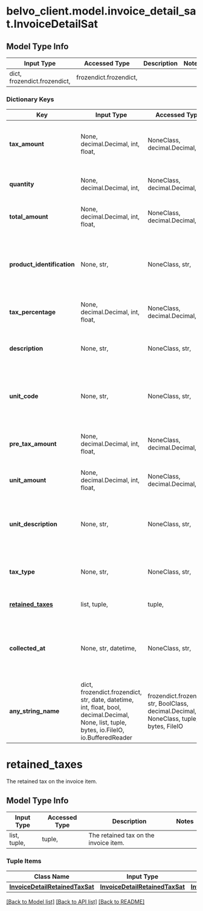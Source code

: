 # belvo_client.model.invoice_detail_sat.InvoiceDetailSat

## Model Type Info
Input Type | Accessed Type | Description | Notes
------------ | ------------- | ------------- | -------------
dict, frozendict.frozendict,  | frozendict.frozendict,  |  | 

### Dictionary Keys
Key | Input Type | Accessed Type | Description | Notes
------------ | ------------- | ------------- | ------------- | -------------
**tax_amount** | None, decimal.Decimal, int, float,  | NoneClass, decimal.Decimal,  | The amount of tax for this invoice item (&#x60;pre_tax_amount&#x60; x &#x60;tax_percentage&#x60;). | value must be a 32 bit float
**quantity** | None, decimal.Decimal, int,  | NoneClass, decimal.Decimal,  | The quantity of this invoice item. | value must be a 32 bit integer
**total_amount** | None, decimal.Decimal, int, float,  | NoneClass, decimal.Decimal,  | The total price for this invoice item (&#x60;pre_tax_amount&#x60; + &#x60;tax_amount&#x60;). | value must be a 32 bit float
**product_identification** | None, str,  | NoneClass, str,  | The identification code of the product or the service, as defined by the legal entity in the country. - 🇲🇽 [Mexico](http://200.57.3.89/Pys/catPyS.aspx)  | 
**tax_percentage** | None, decimal.Decimal, int, float,  | NoneClass, decimal.Decimal,  | The tax percentage to apply. | value must be a 32 bit float
**description** | None, str,  | NoneClass, str,  | The description of the invoice item (an invoice can have one or more items). | 
**unit_code** | None, str,  | NoneClass, str,  | The unit of measure, as defined by the legal entity in the country.  - 🇲🇽 Mexico [SAT catalog reference](https://developers.belvo.com/docs/sat-catalogs#unit-code)  | 
**pre_tax_amount** | None, decimal.Decimal, int, float,  | NoneClass, decimal.Decimal,  | The total price for this item before tax is applied (&#x60;quantity&#x60; x &#x60;unit_amount&#x60;). | value must be a 32 bit float
**unit_amount** | None, decimal.Decimal, int, float,  | NoneClass, decimal.Decimal,  | The price of one a singular item. | value must be a 32 bit float
**unit_description** | None, str,  | NoneClass, str,  | The description of the item, as defined by the legal entity in the country. - 🇲🇽 Mexico [SAT catalog reference](https://developers.belvo.com/docs/sat-catalogs#unit-code)  | 
**tax_type** | None, str,  | NoneClass, str,  | **Note**: This field is not applicable for DIAN Colombia and will return &#x60;null&#x60;.  | [optional] 
**[retained_taxes](#retained_taxes)** | list, tuple,  | tuple,  | The retained tax on the invoice item. | [optional] 
**collected_at** | None, str, datetime,  | NoneClass, str,  | The ISO-8601 timestamp when the data point was collected. | [optional] value must conform to RFC-3339 date-time
**any_string_name** | dict, frozendict.frozendict, str, date, datetime, int, float, bool, decimal.Decimal, None, list, tuple, bytes, io.FileIO, io.BufferedReader | frozendict.frozendict, str, BoolClass, decimal.Decimal, NoneClass, tuple, bytes, FileIO | any string name can be used but the value must be the correct type | [optional]

# retained_taxes

The retained tax on the invoice item.

## Model Type Info
Input Type | Accessed Type | Description | Notes
------------ | ------------- | ------------- | -------------
list, tuple,  | tuple,  | The retained tax on the invoice item. | 

### Tuple Items
Class Name | Input Type | Accessed Type | Description | Notes
------------- | ------------- | ------------- | ------------- | -------------
[**InvoiceDetailRetainedTaxSat**](InvoiceDetailRetainedTaxSat.md) | [**InvoiceDetailRetainedTaxSat**](InvoiceDetailRetainedTaxSat.md) | [**InvoiceDetailRetainedTaxSat**](InvoiceDetailRetainedTaxSat.md) |  | 

[[Back to Model list]](../../README.md#documentation-for-models) [[Back to API list]](../../README.md#documentation-for-api-endpoints) [[Back to README]](../../README.md)

